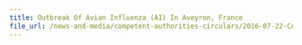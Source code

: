 ```yaml
---
title: Outbreak Of Avian Influenza (AI) In Aveyron, France 
file_url: /news-and-media/competent-authorities-circulars/2016-07-22-CA.pdf
---
```

